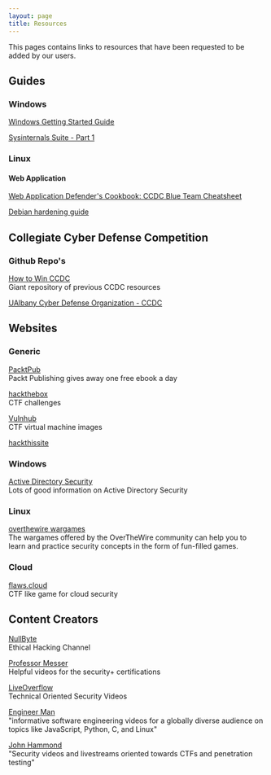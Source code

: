 ```yaml
---
layout: page
title: Resources
---
```


This pages contains links to resources that have been requested to be added by our users.

## Guides

### Windows

[Windows Getting Started Guide](https://tinyurl.com/CDOWindowsPrimerfall19)

[Sysinternals Suite - Part 1](https://tinyurl.com/CDOIntroSys)

### Linux

#### Web Application

[Web Application Defender's Cookbook: CCDC Blue Team Cheatsheet](https://www.trustwave.com/en-us/resources/blogs/spiderlabs-blog/web-application-defenders-cookbook-ccdc-blue-team-cheatsheet/)  

[Debian hardening guide](http://firewallingit.blogspot.com/2015/04/ccdc-debian-hardening-guide.html)  

## Collegiate Cyber Defense Competition

### Github Repo's

[How to Win CCDC](https://github.com/mubix/howtowinccdc)  
Giant repository of previous CCDC resources

[UAlbany Cyber Defense Organization - CCDC ](https://github.com/cyber-defense-organization/CCDC)

## Websites

### Generic

[PacktPub](https://www.packtpub.com/free-learning)  
Packt Publishing gives away one free ebook a day  

[hackthebox](https://www.hackthebox.eu/)  
CTF challenges  

[Vulnhub](https://www.vulnhub.com/)  
CTF virtual machine images  

[hackthissite](https://www.hackthissite.org/)

### Windows 

[Active Directory Security](https://adsecurity.org/)  
Lots of good information on Active Directory Security

### Linux

[overthewire wargames](https://overthewire.org/wargames/)  
The wargames offered by the OverTheWire community can help you to learn and practice security concepts in the form of fun-filled games.  

### Cloud 
[flaws.cloud](http://flaws.cloud/)  
CTF like game for cloud security  

## Content Creators

[NullByte](https://www.youtube.com/channel/UCgTNupxATBfWmfehv21ym-g/featured)  
Ethical Hacking Channel

[Professor Messer](https://www.youtube.com/user/professormesser)  
Helpful videos for the security+ certifications

[LiveOverflow](https://www.youtube.com/channel/UClcE-kVhqyiHCcjYwcpfj9w)  
Technical Oriented Security Videos

[Engineer Man](https://www.youtube.com/channel/UCrUL8K81R4VBzm-KOYwrcxQ/playlists)  
"informative software engineering videos for a globally diverse audience on topics like JavaScript, Python, C, and Linux"

[John Hammond](https://www.youtube.com/channel/UCVeW9qkBjo3zosnqUbG7CFw)  
"Security videos and livestreams oriented towards CTFs and penetration testing"
